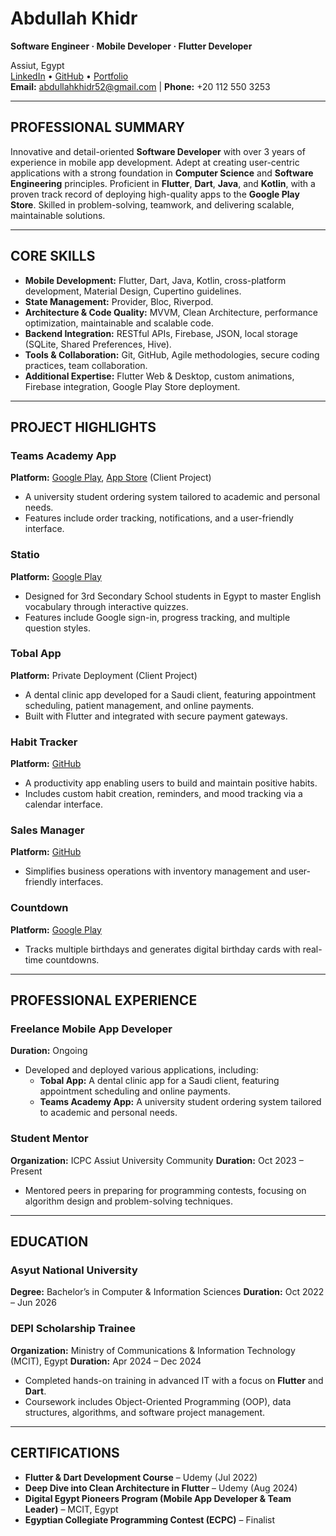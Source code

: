# **Abdullah Khidr**
**Software Engineer · Mobile Developer · Flutter Developer**

Assiut, Egypt  
[LinkedIn](https://www.linkedin.com/in/abdullahkhidr) • [GitHub](https://github.com/Abdullahkhidr) • [Portfolio](https://abdullahkhidr.web.app/)  
**Email:** abdullahkhidr52@gmail.com | **Phone:** +20 112 550 3253

---

## **PROFESSIONAL SUMMARY**

Innovative and detail-oriented **Software Developer** with over 3 years of experience in mobile app development. Adept at creating user-centric applications with a strong foundation in **Computer Science** and **Software Engineering** principles. Proficient in **Flutter**, **Dart**, **Java**, and **Kotlin**, with a proven track record of deploying high-quality apps to the **Google Play Store**. Skilled in problem-solving, teamwork, and delivering scalable, maintainable solutions.

---

## **CORE SKILLS**

- **Mobile Development:** Flutter, Dart, Java, Kotlin, cross-platform development, Material Design, Cupertino guidelines.
- **State Management:** Provider, Bloc, Riverpod.
- **Architecture & Code Quality:** MVVM, Clean Architecture, performance optimization, maintainable and scalable code.
- **Backend Integration:** RESTful APIs, Firebase, JSON, local storage (SQLite, Shared Preferences, Hive).
- **Tools & Collaboration:** Git, GitHub, Agile methodologies, secure coding practices, team collaboration.
- **Additional Expertise:** Flutter Web & Desktop, custom animations, Firebase integration, Google Play Store deployment.

---

## **PROJECT HIGHLIGHTS**

### **Teams Academy App**
**Platform:** [Google Play](https://play.google.com/store/apps/details?id=com.teamsacademy.teams_academy), [App Store](https://apps.apple.com/us/app/teams-academy/id6670338266) (Client Project)
- A university student ordering system tailored to academic and personal needs.
- Features include order tracking, notifications, and a user-friendly interface.

### **Statio**
**Platform:** [Google Play](https://play.google.com/store/apps/details?id=com.statio.words)
- Designed for 3rd Secondary School students in Egypt to master English vocabulary through interactive quizzes.
- Features include Google sign-in, progress tracking, and multiple question styles.

### **Tobal App**
**Platform:** Private Deployment (Client Project)
- A dental clinic app developed for a Saudi client, featuring appointment scheduling, patient management, and online payments.
- Built with Flutter and integrated with secure payment gateways.

### **Habit Tracker**
**Platform:** [GitHub](https://github.com/Abdullahkhidr/habit-tracker)
- A productivity app enabling users to build and maintain positive habits.
- Includes custom habit creation, reminders, and mood tracking via a calendar interface.

### **Sales Manager**
**Platform:** [GitHub](https://github.com/Abdullahkhidr/sales-manager)
- Simplifies business operations with inventory management and user-friendly interfaces.

### **Countdown**
**Platform:** [Google Play](https://play.google.com/store/apps/details?id=com.abdullah.coundown)
- Tracks multiple birthdays and generates digital birthday cards with real-time countdowns.

---

## **PROFESSIONAL EXPERIENCE**

### **Freelance Mobile App Developer**
**Duration:** Ongoing
- Developed and deployed various applications, including:
  - **Tobal App:** A dental clinic app for a Saudi client, featuring appointment scheduling and online payments.
  - **Teams Academy App:** A university student ordering system tailored to academic and personal needs.

### **Student Mentor**
**Organization:** ICPC Assiut University Community
**Duration:** Oct 2023 – Present
- Mentored peers in preparing for programming contests, focusing on algorithm design and problem-solving techniques.

---

## **EDUCATION**

### **Asyut National University**
**Degree:** Bachelor’s in Computer & Information Sciences
**Duration:** Oct 2022 – Jun 2026

### **DEPI Scholarship Trainee**
**Organization:** Ministry of Communications & Information Technology (MCIT), Egypt
**Duration:** Apr 2024 – Dec 2024
- Completed hands-on training in advanced IT with a focus on **Flutter** and **Dart**.
- Coursework includes Object-Oriented Programming (OOP), data structures, algorithms, and software project management.

---

## **CERTIFICATIONS**

- **Flutter & Dart Development Course** – Udemy (Jul 2022)
- **Deep Dive into Clean Architecture in Flutter** – Udemy (Aug 2024)
- **Digital Egypt Pioneers Program (Mobile App Developer & Team Leader)** – MCIT, Egypt
- **Egyptian Collegiate Programming Contest (ECPC)** – Finalist
